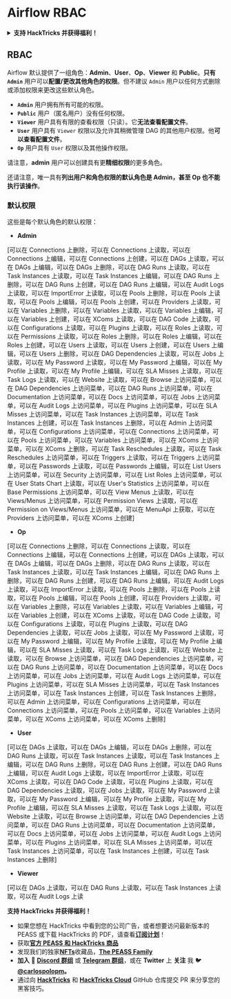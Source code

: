 # Airflow RBAC

<details>

<summary><strong>支持 HackTricks 并获得福利！</strong></summary>

* 如果您想在 HackTricks 中看到您的公司广告，或者如果您想访问 PEASS 的最新版本或下载 HackTricks 的 PDF，请查看[**订阅计划**](https://github.com/sponsors/carlospolop)！
* 获取[**官方 PEASS 和 HackTricks 商品**](https://peass.creator-spring.com)
* 发现[**PEASS 家族**](https://opensea.io/collection/the-peass-family)，我们的独家[**NFT**](https://opensea.io/collection/the-peass-family)收藏品
* **加入** 💬 [**Discord 群组**](https://discord.gg/hRep4RUj7f) 或 [**Telegram 群组**](https://t.me/peass) 或 **关注**我的 **Twitter** 🐦 [**@carlospolopm**](https://twitter.com/carlospolopm)**。**
* **通过向** [**HackTricks**](https://github.com/carlospolop/hacktricks) **和** [**HackTricks Cloud**](https://github.com/carlospolop/hacktricks-cloud) **github 仓库提交 PR 来分享您的黑客技巧。**

</details>

## RBAC

Airflow 默认提供了一组角色：**Admin**、**User**、**Op**、**Viewer** 和 **Public**。**只有 `Admin`** 用户可以**配置/更改其他角色的权限**。但不建议 `Admin` 用户以任何方式删除或添加权限来更改这些默认角色。

* **`Admin`** 用户拥有所有可能的权限。
* **`Public`** 用户（匿名用户）没有任何权限。
* **`Viewer`** 用户具有有限的查看权限（只读）。它**无法查看配置文件**。
* **`User`** 用户具有 `Viewer` 权限以及允许其稍微管理 DAG 的其他用户权限。他**可以查看配置文件**。
* **`Op`** 用户具有 `User` 权限以及其他操作权限。

请注意，**admin** 用户可以创建具有更**精细权限**的更多角色。

还请注意，唯一具有**列出用户和角色权限的默认角色是 Admin，甚至 Op 也不能执行该操作**。

### 默认权限

这些是每个默认角色的默认权限：

* **Admin**

\[可以在 Connections 上删除，可以在 Connections 上读取，可以在 Connections 上编辑，可以在 Connections 上创建，可以在 DAGs 上读取，可以在 DAGs 上编辑，可以在 DAGs 上删除，可以在 DAG Runs 上读取，可以在 Task Instances 上读取，可以在 Task Instances 上编辑，可以在 DAG Runs 上删除，可以在 DAG Runs 上创建，可以在 DAG Runs 上编辑，可以在 Audit Logs 上读取，可以在 ImportError 上读取，可以在 Pools 上删除，可以在 Pools 上读取，可以在 Pools 上编辑，可以在 Pools 上创建，可以在 Providers 上读取，可以在 Variables 上删除，可以在 Variables 上读取，可以在 Variables 上编辑，可以在 Variables 上创建，可以在 XComs 上读取，可以在 DAG Code 上读取，可以在 Configurations 上读取，可以在 Plugins 上读取，可以在 Roles 上读取，可以在 Permissions 上读取，可以在 Roles 上删除，可以在 Roles 上编辑，可以在 Roles 上创建，可以在 Users 上读取，可以在 Users 上创建，可以在 Users 上编辑，可以在 Users 上删除，可以在 DAG Dependencies 上读取，可以在 Jobs 上读取，可以在 My Password 上读取，可以在 My Password 上编辑，可以在 My Profile 上读取，可以在 My Profile 上编辑，可以在 SLA Misses 上读取，可以在 Task Logs 上读取，可以在 Website 上读取，可以在 Browse 上访问菜单，可以在 DAG Dependencies 上访问菜单，可以在 DAG Runs 上访问菜单，可以在 Documentation 上访问菜单，可以在 Docs 上访问菜单，可以在 Jobs 上访问菜单，可以在 Audit Logs 上访问菜单，可以在 Plugins 上访问菜单，可以在 SLA Misses 上访问菜单，可以在 Task Instances 上访问菜单，可以在 Task Instances 上创建，可以在 Task Instances 上删除，可以在 Admin 上访问菜单，可以在 Configurations 上访问菜单，可以在 Connections 上访问菜单，可以在 Pools 上访问菜单，可以在 Variables 上访问菜单，可以在 XComs 上访问菜单，可以在 XComs 上删除，可以在 Task Reschedules 上读取，可以在 Task Reschedules 上访问菜单，可以在 Triggers 上读取，可以在 Triggers 上访问菜单，可以在 Passwords 上读取，可以在 Passwords 上编辑，可以在 List Users 上访问菜单，可以在 Security 上访问菜单，可以在 List Roles 上访问菜单，可以在 User Stats Chart 上读取，可以在 User's Statistics 上访问菜单，可以在 Base Permissions 上访问菜单，可以在 View Menus 上读取，可以在 Views/Menus 上访问菜单，可以在 Permission Views 上读取，可以在 Permission on Views/Menus 上访问菜单，可以在 MenuApi 上获取，可以在 Providers 上访问菜单，可以在 XComs 上创建]

* **Op**

\[可以在 Connections 上删除，可以在 Connections 上读取，可以在 Connections 上编辑，可以在 Connections 上创建，可以在 DAGs 上读取，可以在 DAGs 上编辑，可以在 DAGs 上删除，可以在 DAG Runs 上读取，可以在 Task Instances 上读取，可以在 Task Instances 上编辑，可以在 DAG Runs 上删除，可以在 DAG Runs 上创建，可以在 DAG Runs 上编辑，可以在 Audit Logs 上读取，可以在 ImportError 上读取，可以在 Pools 上删除，可以在 Pools 上读取，可以在 Pools 上编辑，可以在 Pools 上创建，可以在 Providers 上读取，可以在 Variables 上删除，可以在 Variables 上读取，可以在 Variables 上编辑，可以在 Variables 上创建，可以在 XComs 上读取，可以在 DAG Code 上读取，可以在 Configurations 上读取，可以在 Plugins 上读取，可以在 DAG Dependencies 上读取，可以在 Jobs 上读取，可以在 My Password 上读取，可以在 My Password 上编辑，可以在 My Profile 上读取，可以在 My Profile 上编辑，可以在 SLA Misses 上读取，可以在 Task Logs 上读取，可以在 Website 上读取，可以在 Browse 上访问菜单，可以在 DAG Dependencies 上访问菜单，可以在 DAG Runs 上访问菜单，可以在 Documentation 上访问菜单，可以在 Docs 上访问菜单，可以在 Jobs 上访问菜单，可以在 Audit Logs 上访问菜单，可以在 Plugins 上访问菜单，可以在 SLA Misses 上访问菜单，可以在 Task Instances 上访问菜单，可以在 Task Instances 上创建，可以在 Task Instances 上删除，可以在 Admin 上访问菜单，可以在 Configurations 上访问菜单，可以在 Connections 上访问菜单，可以在 Pools 上访问菜单，可以在 Variables 上访问菜单，可以在 XComs 上访问菜单，可以在 XComs 上删除]

* **User**

\[可以在 DAGs 上读取，可以在 DAGs 上编辑，可以在 DAGs 上删除，可以在 DAG Runs 上读取，可以在 Task Instances 上读取，可以在 Task Instances 上编辑，可以在 DAG Runs 上删除，可以在 DAG Runs 上创建，可以在 DAG Runs 上编辑，可以在 Audit Logs 上读取，可以在 ImportError 上读取，可以在 XComs 上读取，可以在 DAG Code 上读取，可以在 Plugins 上读取，可以在 DAG Dependencies 上读取，可以在 Jobs 上读取，可以在 My Password 上读取，可以在 My Password 上编辑，可以在 My Profile 上读取，可以在 My Profile 上编辑，可以在 SLA Misses 上读取，可以在 Task Logs 上读取，可以在 Website 上读取，可以在 Browse 上访问菜单，可以在 DAG Dependencies 上访问菜单，可以在 DAG Runs 上访问菜单，可以在 Documentation 上访问菜单，可以在 Docs 上访问菜单，可以在 Jobs 上访问菜单，可以在 Audit Logs 上访问菜单，可以在 Plugins 上访问菜单，可以在 SLA Misses 上访问菜单，可以在 Task Instances 上访问菜单，可以在 Task Instances 上创建，可以在 Task Instances 上删除]

* **Viewer**

\[可以在 DAGs 上读取，可以在 DAG Runs 上读取，可以在 Task Instances 上读取，可以在 Audit Logs 上读
<summary><strong>支持 HackTricks 并获得福利！</strong></summary>

* 如果您想在 HackTricks 中看到您的公司广告，或者想要访问最新版本的 PEASS 或下载 HackTricks 的 PDF，请查看[**订阅计划**](https://github.com/sponsors/carlospolop)！
* 获取[**官方 PEASS 和 HackTricks 商品**](https://peass.creator-spring.com)
* 发现我们的独家[**NFTs**](https://opensea.io/collection/the-peass-family)收藏品，[**The PEASS Family**](https://opensea.io/collection/the-peass-family)
* **加入** 💬 [**Discord 群组**](https://discord.gg/hRep4RUj7f) 或 [**Telegram 群组**](https://t.me/peass)，或在 **Twitter** 上 **关注** 我 🐦 [**@carlospolopm**](https://twitter.com/carlospolopm)**。**
* 通过向 [**HackTricks**](https://github.com/carlospolop/hacktricks) 和 [**HackTricks Cloud**](https://github.com/carlospolop/hacktricks-cloud) GitHub 仓库提交 PR 来分享您的黑客技巧。

